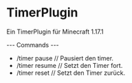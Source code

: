 # TimerPlugin
Ein TimerPlugin für Minecraft 1.17.1

--- Commands ---
- /timer pause // Pausiert den timer.
- /timer resume // Setzt den Timer fort.
- /timer reset // Setzt den Timer zurück.
